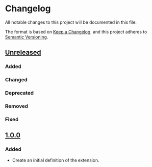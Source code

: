 # Changelog

All notable changes to this project will be documented in this file.

The format is based on [Keep a Changelog](https://keepachangelog.com/en/1.0.0/),
and this project adheres to [Semantic Versioning](https://semver.org/spec/v2.0.0.html).

## [Unreleased]

### Added

### Changed

### Deprecated

### Removed

### Fixed

## [1.0.0]

### Added

- Create an initial definition of the extension.

[Unreleased]: <https://github.com/stac-extensions/sentinel-2/compare/v1.0.0...HEAD>
[1.0.0]: <https://github.com/stac-extensions/sentinel-2/tags/v1.0.0>
